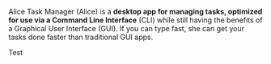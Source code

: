 Alice Task Manager (Alice) is a **desktop app for managing tasks, optimized for use via a Command Line Interface** (CLI) while still having the benefits of a Graphical User Interface (GUI). If you can type fast, she can get your tasks done faster than traditional GUI apps.

Test
